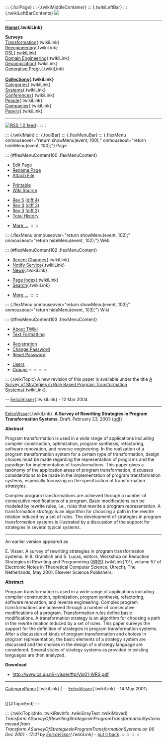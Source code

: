 ::: {.fullPage}
::: {.twikiMiddleContainer}
::: {.twikiLeftBar}
::: {.twikiLeftBarContents}
![](../pub/transformation.gif)

------------------------------------------------------------------------

**[Home](WebHome){.twikiLink}**

**Surveys**\
[Transformation](ProgramTransformation){.twikiLink}\
[Reengineering](ReengineeringWiki){.twikiLink}\
[DSL](DomainSpecificLanguages){.twikiLink}\
[Domain Engineering](DomainEngineering){.twikiLink}\
[Decompilation](DeCompilation){.twikiLink}\
[Generative Progr.](GenerativeProgrammingWiki){.twikiLink}\
\
**[Collections](CategoryCollection){.twikiLink}**\
[Categories](CategoryCategory){.twikiLink}\
[Systems](TransformationSystems){.twikiLink}\
[Conferences](TransformationConferences){.twikiLink}\
[People](TransformationPeople){.twikiLink}\
[Companies](TransformationCompanies){.twikiLink}\
[Papers](CategoryPaper){.twikiLink}

------------------------------------------------------------------------

[![](../pub/rss.gif "RSS 1.0 feed")](WebRss@skin=rss)
:::
:::

::: {.twikiMain}
::: {.toolBar}
::: {.flexMenuBar}
::: {.flexMenu onmouseover="return showMenu(event, 100);" onmouseout="return hideMenu(event, 100);"}
Page

::: {#flexMenuContent100 .flexMenuContent}
-   [Edit
    Page](http://www.program-transformation.org/edit/Transform/ASurveyOfRewritingStrategiesInProgramTransformationSystems?t=1536825458)
-   [Rename
    Page](http://www.program-transformation.org/rename/Transform/ASurveyOfRewritingStrategiesInProgramTransformationSystems)
-   [Attach
    File](http://www.program-transformation.org/attach/Transform/ASurveyOfRewritingStrategiesInProgramTransformationSystems)

<!-- -->

-   [Printable](http://www.program-transformation.org/view/Transform/ASurveyOfRewritingStrategiesInProgramTransformationSystems?skin=print.pattern)
-   [Wiki
    Source](http://www.program-transformation.org/view/Transform/ASurveyOfRewritingStrategiesInProgramTransformationSystems?skin=text&raw=on&contenttype=text/plain)

<!-- -->

-   [Rev
    5](http://www.program-transformation.org/view/Transform/ASurveyOfRewritingStrategiesInProgramTransformationSystems?rev=1.5)
    [(diff 4)](http://www.program-transformation.org/rdiff/Transform/ASurveyOfRewritingStrategiesInProgramTransformationSystems?rev1=1.5&rev2=1.4)
-   [Rev
    4](http://www.program-transformation.org/view/Transform/ASurveyOfRewritingStrategiesInProgramTransformationSystems?rev=1.4)
    [(diff 3)](http://www.program-transformation.org/rdiff/Transform/ASurveyOfRewritingStrategiesInProgramTransformationSystems?rev1=1.4&rev2=1.3)
-   [Rev
    3](http://www.program-transformation.org/view/Transform/ASurveyOfRewritingStrategiesInProgramTransformationSystems?rev=1.3)
    [(diff 2)](http://www.program-transformation.org/rdiff/Transform/ASurveyOfRewritingStrategiesInProgramTransformationSystems?rev1=1.3&rev2=1.2)
-   [Total
    History](http://www.program-transformation.org/rdiff/Transform/ASurveyOfRewritingStrategiesInProgramTransformationSystems)

<!-- -->

-   [More
    \...](http://www.program-transformation.org/oops/Transform/ASurveyOfRewritingStrategiesInProgramTransformationSystems?template=oopsmore&param1=1.5&param2=1.5)
:::
:::

::: {.flexMenu onmouseover="return showMenu(event, 102);" onmouseout="return hideMenu(event, 102);"}
Web

::: {#flexMenuContent102 .flexMenuContent}
-   [Recent Changes](WebChanges){.twikiLink}
-   [Notify Service](WebNotify){.twikiLink}
-   [News](WebNews){.twikiLink}

<!-- -->

-   [Page Index](WebIndex){.twikiLink}
-   [Search](WebSearch){.twikiLink}

<!-- -->

-   [More
    \...](http://www.program-transformation.org/oops/Transform/ASurveyOfRewritingStrategiesInProgramTransformationSystems?template=oopsmore&param1=1.5&param2=1.5)
:::
:::

::: {.flexMenu onmouseover="return showMenu(event, 103);" onmouseout="return hideMenu(event, 103);"}
Wiki

::: {#flexMenuContent103 .flexMenuContent}
-   [About
    TWiki](http://www.program-transformation.org/view/TWiki/WebHome)
-   [Text
    Formatting](http://www.program-transformation.org/view/TWiki/TextFormattingRules)

<!-- -->

-   [Registration](http://www.program-transformation.org/view/TWiki/TWikiRegistration)
-   [Change
    Password](http://www.program-transformation.org/view/TWiki/ChangePassword)
-   [Reset
    Password](http://www.program-transformation.org/view/TWiki/ResetPassword)

<!-- -->

-   [Users](http://www.program-transformation.org/view/Main/TWikiUsers)
-   [Groups](http://www.program-transformation.org/view/Main/TWikiGroups)
:::
:::
:::
:::

::: {.twikiTopic}
A new revision of this paper is available under the title [A Survey of
Strategies in Rule Based Program Transformation
Systems](http://www.program-transformation.org/Transform/ASurveyOfStrategiesInRuleBasedProgramTransformationSystems){.twikiLink}.

\-- [EelcoVisser](../Main/EelcoVisser){.twikiLink} - 12 Mar 2004

------------------------------------------------------------------------

[EelcoVisser](../Main/EelcoVisser){.twikiLink}. **A Survey of Rewriting
Strategies in Program Transformation Systems**. Draft. February 23, 2003
([pdf](http://www.cs.uu.nl/~visser/ftp/Vis03-survey.pdf))

**Abstract**

Program transformation is used in a wide range of applications including
compiler construction, optimization, program synthesis, refactoring,
software renovation, and reverse engineering. In the realization of a
program transformation system for a certain type of transformation,
design choices must be made regarding the representation of programs and
the paradigm for implementation of transformations. This paper gives a
taxonomy of the application areas of program transformation, discusses
considerations to be made in the implementation of program
transformation systems, especially focussing on the specification of
transformation *strategies*.

Complex program transformations are achieved through a number of
consecutive modifications of a program. Basic modifications can be
modeled by rewrite rules, i.e., rules that rewrite a program
representation. A transformation *strategy* is an algorithm for choosing
a path in the rewrite relation induced by a set of rules. The
development of strategies in program transformation systems is
illustrated by a discussion of the support for strategies in several
typical systems.

------------------------------------------------------------------------

An earlier version appeared as

E. Visser. A survey of rewriting strategies in program transformation
systems. In B. Gramlich and S. Lucas, editors, Workshop on Reduction
Strategies in Rewriting and Programming ([WRS](WRS){.twikiLink}\'01),
volume 57 of Electronic Notes in Theoretical Computer Science, Utrecht,
The Netherlands, May 2001. Elsevier Science Publishers.

**Abstract**

Program transformation is used in a wide range of applications including
compiler construction, optimization, program synthesis, refactoring,
software renovation, and reverse engineering. Complex program
transformations are achieved through a number of consecutive
modifications of a program. Transformation rules define basic
modifications. A transformation strategy is an algorithm for choosing a
path in the rewrite relation induced by a set of rules. This paper
surveys the support for the definition of strategies in program
transformation systems. After a discussion of kinds of program
transformation and choices in program representation, the basic elements
of a strategy system are discussed and the choices in the design of a
strategy language are considered. Several styles of strategy systems as
provided in existing languages are then analyzed.

**Download**

-   <http://www.cs.uu.nl/~visser/ftp/Vis01-WRS.pdf>

------------------------------------------------------------------------

[CategoryPaper](CategoryPaper){.twikiLink} \| \--
[EelcoVisser](../Main/EelcoVisser){.twikiLink} - 14 May 2001\

\
[]{#TopicEnd}
:::

::: {.twikiTopicInfo .twikiRevInfo .twikiGrayText .twikiMoved}
*Transform.ASurveyOfRewritingStrategiesInProgramTransformationSystems
moved from Transform.ASurveyOfStrategiesInProgramTransformationSystems
on 06 Dec 2001 - 17:41 by
[EelcoVisser](../Main/EelcoVisser){.twikiLink}* - [put it
back](http://www.program-transformation.org/rename/Transform/ASurveyOfRewritingStrategiesInProgramTransformationSystems?newweb=Transform&newtopic=ASurveyOfStrategiesInProgramTransformationSystems&confirm=on "Click to move topic back to previous location, with option to change references.")
:::
:::
:::
:::
